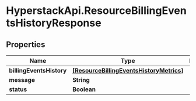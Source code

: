 # HyperstackApi.ResourceBillingEventsHistoryResponse

## Properties

Name | Type | Description | Notes
------------ | ------------- | ------------- | -------------
**billingEventsHistory** | [**[ResourceBillingEventsHistoryMetrics]**](ResourceBillingEventsHistoryMetrics.md) |  | [optional] 
**message** | **String** |  | [optional] 
**status** | **Boolean** |  | [optional] 


